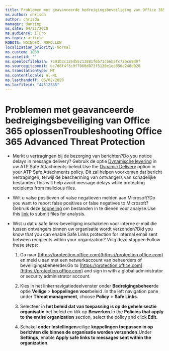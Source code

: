 ```yaml
---
title: Problemen met geavanceerde bedreigingsbeveiliging van Office 365 oplossen
ms.author: chrisda
author: chrisda
manager: dansimp
ms.date: 04/21/2020
ms.audience: ITPro
ms.topic: article
ROBOTS: NOINDEX, NOFOLLOW
localization_priority: Normal
ms.custom: 1039
ms.assetid: ''
ms.openlocfilehash: 7391b3c126d55213881f6b71cb6b5fc72bc68d0f
ms.sourcegitcommit: bc7d6f4f3c9f7060d073f5130e1ec856e248d020
ms.translationtype: MT
ms.contentlocale: nl-NL
ms.lasthandoff: 06/02/2020
ms.locfileid: "44512585"
---
```

# <a name="troubleshooting-office-365-advanced-threat-protection"></a><span data-ttu-id="ab4f6-102">Problemen met geavanceerde bedreigingsbeveiliging van Office 365 oplossen</span><span class="sxs-lookup"><span data-stu-id="ab4f6-102">Troubleshooting Office 365 Advanced Threat Protection</span></span>

- <span data-ttu-id="ab4f6-103">Merkt u vertragingen bij de bezorging van berichten?</span><span class="sxs-lookup"><span data-stu-id="ab4f6-103">Do you notice delays in message delivery?</span></span> <span data-ttu-id="ab4f6-104">Gebruik de optie [Dynamische levering](https://docs.microsoft.com/microsoft-365/security/office-365-security/dynamic-delivery-and-previewing) in uw ATP Safe Attachments-beleid.</span><span class="sxs-lookup"><span data-stu-id="ab4f6-104">Use the [Dynamic Delivery](https://docs.microsoft.com/microsoft-365/security/office-365-security/dynamic-delivery-and-previewing) option in your ATP Safe Attachments policy.</span></span> <span data-ttu-id="ab4f6-105">Dit zal helpen voorkomen dat bericht vertragingen, terwijl de bescherming van ontvangers van schadelijke bestanden.</span><span class="sxs-lookup"><span data-stu-id="ab4f6-105">This will help avoid message delays while protecting recipients from malicious files.</span></span>

- <span data-ttu-id="ab4f6-106">Wilt u valse positieven of valse negatieven melden aan Microsoft?</span><span class="sxs-lookup"><span data-stu-id="ab4f6-106">Do you want to report false positives or false negatives to Microsoft?</span></span> <span data-ttu-id="ab4f6-107">Gebruik deze [koppeling](https://www.microsoft.com/wdsi/filesubmission/) om bestanden in te dienen voor analyse.</span><span class="sxs-lookup"><span data-stu-id="ab4f6-107">Use this [link](https://www.microsoft.com/wdsi/filesubmission/) to submit files for analysis.</span></span>

- <span data-ttu-id="ab4f6-108">Wist u dat u safe links-beveiliging inschakelen voor interne e-mail die tussen ontvangers binnen uw organisatie wordt verzonden?</span><span class="sxs-lookup"><span data-stu-id="ab4f6-108">Did you know that you can enable Safe Links protection for internal email sent between recipients within your organization?</span></span> <span data-ttu-id="ab4f6-109">Volg deze stappen:</span><span class="sxs-lookup"><span data-stu-id="ab4f6-109">Follow these steps:</span></span>

  1. <span data-ttu-id="ab4f6-110">Ga naar [https://protection.office.com](https://protection.office.com) en meld u aan met een netwerkaccount van beheerders of beveiligingsbeheerder.</span><span class="sxs-lookup"><span data-stu-id="ab4f6-110">Go to [https://protection.office.com](https://protection.office.com) and sign in with a global administrator or security administrator account.</span></span>

  2. <span data-ttu-id="ab4f6-111">Kies in het linkernavigatiedeelvenster onder **Bedreigingsbeheer**de optie **Veilige** \> **koppelingen voor**beleid .</span><span class="sxs-lookup"><span data-stu-id="ab4f6-111">In the left navigation pane under **Threat management**, choose **Policy** \> **Safe Links**.</span></span>

  3. <span data-ttu-id="ab4f6-112">Selecteer in **het beleid dat van toepassing is op de gehele sectie organisatie** het beleid en klik op **Bewerken**.</span><span class="sxs-lookup"><span data-stu-id="ab4f6-112">In the **Policies that apply to the entire organization** section, select the policy and click **Edit**.</span></span>

  4. <span data-ttu-id="ab4f6-113">Schakel **onder Instellingen**veilige **koppelingen toepassen in op berichten die binnen de organisatie worden verzonden.**</span><span class="sxs-lookup"><span data-stu-id="ab4f6-113">Under **Settings**, enable **Apply safe links to messages sent within the organization**.</span></span>
